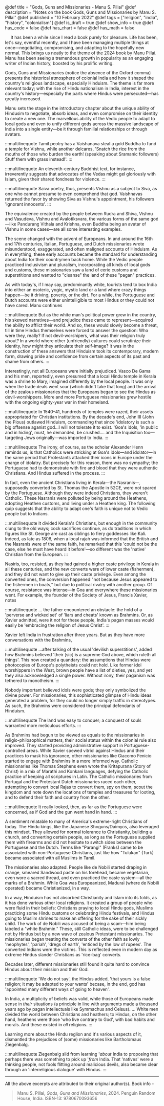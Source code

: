 @def title = "Gods, Guns and Missionaries - Manu S. Pillai"
@def description = "Notes on the book Gods, Guns and Missionaries by Manu S. Pillai"
@def published = "10 February 2022"
@def tags = ["religion", "india", "history", "colonialism"]
@def is_draft = true
@def show_info = true
@def has_code = false
@def has_chart = false
@def has_math = false


&emsp; It has been a while since I read a book purely for pleasure. Life has been, let's say, eventful recently, and I have been managing multiple things at once—negotiating, compromising, and adapting to the hopefully new normal. This brings us neatly to the theme of the 2024 book by Manu Pillai. Manu has been seeing a tremendous growth in popularity as an engaging writer of Indian history, boosted by his prolific writing.


Gods, Guns and Missionaries (notice the absence of the Oxford comma) presents the historical atmosphere of colonial India and how it shaped the country's religious landscape, especially Hinduism. The theme is far more relevant today; with the rise of Hindu nationalism in India, interest in the country's history—especially the parts where Hindus were persecuted—has greatly increased.


Manu sets the stage in the introductory chapter about the unique ability of Hindusim to negotiate, absorb ideas, and even compromise on their identity to create a new one. The marvellous ability of the Vedic people to adapt to local gods and even to unify different gods across the massive landscape of India into a single entity—be it through familial relationships or through avatars.


:::multilinequote
Tamil peotry has a Vaishanava steal a gold Buddha to fund a temple for Vishnu, while another delcares, 'Snatch the rice from the mouths of those who burden the earth! (speaking about Sramanic followers) Stuff them with grass instead!'.
:::


:::multilinequote
An eleventh-century Buddhist text, for instance, irreverently suggests that advocates of the Vedas might gel gloriously with Islam, given their shared fondness for violence.
:::


:::multilinequote
Saiva poetry, thus, presents Vishnu as a subject to Siva, as one who cannot presume to even comprehend that god. Vaishnavas returned the favor by showing Siva as Vishnu's appointment, his followers 'ignorant innocents'.
:::


The equivalence created by the people between Rudra and Shiva, Vishnu and Vasudeva, Vishnu and Avalotiksvara, the various forms of the same god—like Pandurang Vithala and Krishna, even Buddha being an avatar of Vishnu in some cases—are all some interesting examples.


The scene changed with the advent of Europeans. In and around the 16th and 17th centuries, Italian, Portuguese, and Dutch missionaries wrote misunderstood, exaggerated, and often maligned accounts of Hinduism. As in everything, these early accounts became the standard for understanding about India for their countrymen back home. While the Vedic people practiced inclusivism and pluralism, incorporating all kinds of local gods and customs, these missionaries saw a land of eerie customs and superstitions and wanted to "cleanse" the land of these "pagan" practices.


As with today's, if I may say, predominantly white, tourists tend to box India into either an esoteric, yogic, mystic land or a land where crazy things happen—be it driving, poverty, or the dirt. For a while, the Portuguese and Dutch accounts were either unintelligible to most Hindus or they could not have cared. Manu continues


:::multilinequote
But as the white man's political power grew in the country, his skewed narratives—and prejudice these came to represent—acquired the ability to afflict their world. And so, these would slowly become a threat, till in time Hindus themselves were forced to answer the question: Who were they, really? If not devil-worshipers, what was their religion truly about? In a world where other (unfriendly) cultures could scrutinize their identity, how might they articulate their self-image? It was in the construction of these answers that Hinduism took its contemporary, modern form, drawing pride and confidence from certain aspects of its past and shame from others.
:::


Interestingly, not all Eurpoeans were initially prejudiced. Vasco De Gama and his men, reportedly, even presumed that a local Hindu temple in Kerala was a shrine to Mary, imagined differently by the local people. It was only when the trade deals went sour (which didn't take that long) and the arrival of the zealous missionaries that the Europeans began to see the Hindus as devil-worshippers. More and more Portuguese missionaries grew hostile with the ongoing eighty-year war in their homeland.


:::multilinequote
In 1540–41, hundreds of temples were razed, their assets appropriated for Christian institutions. By the decade's end, John III (John the Pious) outlawed Hinduism, commanding that since 'idolatory is such a big offsense aganist god...I will not tolerate it to exist. 'Goa's idols, 'in public and in hiding', must, he demanded, be crushed.... and the Inquisition too—targeting Jews originally—was imported to India.
:::


:::multilinequote
The irony, of course, as the scholar Alexander Henn reminds us, is that Catholics were stricking at Goa's idols—and idolator—in the same period that Protestants attacked their icons in Europe under the charge of idolatry. But precisely for this reason, there was no sympathy; the Portuguese had to demonstrate with fire and blood that they were authentic Christians. And Hindus suffered in the process.
:::


In fact, even the ancient Christians living in Kerala—the Nasranis—, supposedly converted by St. Thomas the Apostle in 52CE, were not spared by the Portuguese. Although they were indeed Christians, they weren't Catholic. These Nasranis were polluted by being around the Heathens, adopting Heathen customs, and living under a Heathen king. The following quip suggests that the ability to adapt one's faith is unique not to Vedic people but to Indians.


:::multilinequote
It divided Kerala's Christians, but enough in the community clung to the old ways; cock sacrifices continue, as do traditions in which figures like St. George are cast as siblings to fiery goddesses like Kali. Indeed, as late as 1806, when a local rajah was informed that the British and the Nasranis were of the same faith, he remarked that this 'could not be the case, else he must have heard it before'—so different was the 'native' Christian from the European.
:::


Nasiris, too, resisted, as they had gained a higher caste privilege in Kerala in all these centuries, and the new converts were of lower caste (fishermen), and they did not want to give up their caste privilege.
Even among the converted ones, the conversion happened "not because Jesus appeared to the fishermen in boats," but due to political rivalry with another group. Of course, resistance was intense—in Goa and everywhere these missionaries went. For example, the founder of the Society of Jesus, Francis Xavier, notes


:::multilinequote
... the father encountered an obstacle: the hold of a 'perverse and wicked set' of 'liars and cheats' known as Brahmins. Or, as Xavier admitted, were it not for these people, India's pagan masses would easily be 'embracing the religion of Jesus Christ'.
:::


Xavier left India in frustration after three years. But as they have more conversations with the Brahmins,


:::multilinequote
...after talking of the usual 'devilish superstitions', added how Brahmins believed 'their [sic] is a supreme God above, which ruleth all things'. This now created a quandary: the assumptions that Hindus were photocopies of Europe's polytheists could not hold. Like former idol worshippers in the West, brown people have a list of dieties, yes, and yet they also acknowledged a single power. Without irony, their paganism was tethered to monotheism.
:::


Nobody important believed idols were gods; they only symbolized the divine power. For missionaries, this sophisticated glimpse of Hindu ideas generated a problem, for they could no longer simply traffic in stereotypes. As such, the Brahmins were considered the principal defendants of Hinduism.


:::multilinequote
The land was easy to conquer; a conquest of souls warranted more meticulous efforts.
:::


As Brahmins had begun to be viewed as equals to the missionaries in religio-philosophical matters, their social status within the colonial rule also improved. They started providing administrative support in Portuguese-controlled areas. While Xavier spewed vitriol against Hindus and their practices to mask his ignorance, other missionaries like Giacomo Fenicio started to engage with Brahmins in a more informed way. Catholic missionaries like Thomas Stephens even wrote the Kritapurana (Story of Christ) in a mix of Marathi and Konkani languages, defying the Catholic practice of keeping all scriptures in Latin. The Catholic missionaries from Portugal and the Protestant Dutch missionaries raced each other, attempting to convert local Rajas to convert them, spy on them, scout the kingdom and note down the locations of temples and treasures for looting, and to defend their faith and country from the other.


:::multilinequote
It really looked, then, as far as the Portuguese were concerned, as if God and the gun went hand in hand.
:::


A sentiment relatable to many of America's extreme-right Christians of today. The Hindu kings, like the Japanese Shoguns/Daimyos, also leveraged this mindset. They allowed for normal tolerance to Christianity, building a church, and converting certain people, as long as the Portuguese supplied them with firearms and did not hesitate to switch sides between the Portuguese and the Dutch. Terms like "Parangi" (Franks) came to be associated with non-Portuguese Christians, just like how "Tulukan" (Turk) became associated with all Muslims in Tamil.


The missionaries also adapted. People like de Nobili started draping in orange, smeared Sandwood paste on his forehead, became vegetarian, even wore a sacred thread, and even practiced the caste system—all the marks of a Brahmin. While Goa was Europeanized, Madurai (where de Nobili operated) became Christianized, in a way.


In a way, Hinduism has not absorbed Christianity and Islam into its folds, as it has done various other local religions. It created a group of people who were fluid in their beliefs: Christians praying to local Hindu gods, Muslims practicing some Hindu customs or celebrating Hindu festivals, and Hindus going to Muslim shrines to make an offering for the sake of their sickly child.
The work of de Nobili was accused of being a scam—him being labeled a "white Brahmin." These, still Catholic ideas, were to be challenged not by Hindus but by a new wave of zealous Protestant missionaries. The missionaries began treating the converts of the other faith as lowly 'neophytes', 'pariah', 'dregs of earth', 'enticed by the low of rupees'. The converted Indians were the victims. This is reflected even in modern day as extreme Hindus slander Christians as 'rice-bag' converts.

Decades later, different missionaries still found it quite hard to convince Hindus about their mission and their God.

:::multilinequote
'We do not say', the Hindus added, 'that yours is a false religion; it may be adapted to your wants' becase, in the end, god has 'appointed many different ways of going to heaven'.

In India, a multiplicity of beliefs was valid, while those of Europeans made sense in *their* situations (a principle in line with arguments made a thousand years ago by pagan intellectuals like Symmachus and Celsus). ... White men divided the world between Christians and heathers; to Hindus, on the other hand, heathens were those 'who live contrary to God', with bad habits and morals. And these existed in *all* religions.
:::

Learning more about the Hindu reglion and it's various aspects of it, dismantled the prejudices of (some) missionaries like Bartholomaus Ziegenbalg.

:::multilinequote
Ziegenbalg slid from learning '*about* India to proposing that perhaps there was something to pick up '*from* India. That 'natives' were a thinking people, not fools flitting around malicious devils, also became clear through an 'interreligious dialogue' with Hindus.
:::


----

All the above excerpts are attributed to their original author(s). Book info -


> Manu S. Pillai, *Gods, Guns and Missionaries*, 2024. Penguin Random House, India. ISBN-13: 9780670093656
